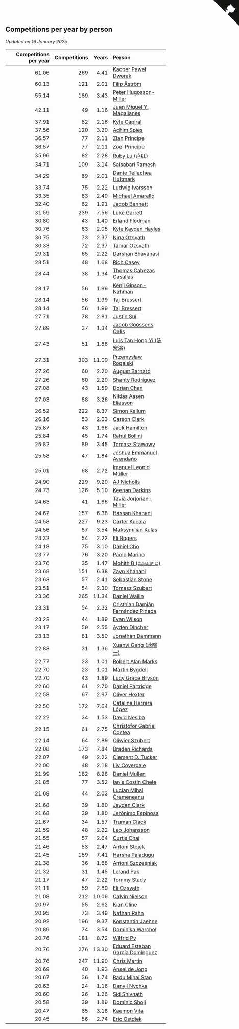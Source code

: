 ## Competitions per year by person

*Updated on 16 January 2025*

| Competitions per year | Competitions | Years | Person |
| ---: | ---: | ---: | :--- |
| 61.06 | 269 | 4.41 | [Kacper Paweł Dworak](https://www.worldcubeassociation.org/persons/2020DWOR01) |
| 60.13 | 121 | 2.01 | [Filip Åström](https://www.worldcubeassociation.org/persons/2023ASTR01) |
| 55.14 | 189 | 3.43 | [Peter Hugosson-Miller](https://www.worldcubeassociation.org/persons/2021HUGO01) |
| 42.11 | 49 | 1.16 | [Juan Miguel Y. Magallanes](https://www.worldcubeassociation.org/persons/2023MAGA09) |
| 37.91 | 82 | 2.16 | [Kyle Capiral](https://www.worldcubeassociation.org/persons/2022CAPI02) |
| 37.56 | 120 | 3.20 | [Achim Spies](https://www.worldcubeassociation.org/persons/2021SPIE01) |
| 36.57 | 77 | 2.11 | [Zian Principe](https://www.worldcubeassociation.org/persons/2022PRIN08) |
| 36.57 | 77 | 2.11 | [Zoei Principe](https://www.worldcubeassociation.org/persons/2022PRIN09) |
| 35.96 | 82 | 2.28 | [Ruby Lu (卢红)](https://www.worldcubeassociation.org/persons/2022LURU01) |
| 34.71 | 109 | 3.14 | [Saisabari Ramesh](https://www.worldcubeassociation.org/persons/2021RAME01) |
| 34.29 | 69 | 2.01 | [Dante Tellechea Hultmark](https://www.worldcubeassociation.org/persons/2023HULT01) |
| 33.74 | 75 | 2.22 | [Ludwig Ivarsson](https://www.worldcubeassociation.org/persons/2022IVAR01) |
| 33.35 | 83 | 2.49 | [Michael Amarello](https://www.worldcubeassociation.org/persons/2022AMAR09) |
| 32.40 | 62 | 1.91 | [Jacob Bennett](https://www.worldcubeassociation.org/persons/2023BENN04) |
| 31.59 | 239 | 7.56 | [Luke Garrett](https://www.worldcubeassociation.org/persons/2017GARR05) |
| 30.80 | 43 | 1.40 | [Erland Flodman](https://www.worldcubeassociation.org/persons/2023FLOD01) |
| 30.76 | 63 | 2.05 | [Kyle Kayden Hayles](https://www.worldcubeassociation.org/persons/2022HAYL02) |
| 30.75 | 73 | 2.37 | [Nina Ozsvath](https://www.worldcubeassociation.org/persons/2022OZSV03) |
| 30.33 | 72 | 2.37 | [Tamar Ozsvath](https://www.worldcubeassociation.org/persons/2022OZSV04) |
| 29.31 | 65 | 2.22 | [Darshan Bhavanasi](https://www.worldcubeassociation.org/persons/2022BHAV01) |
| 28.51 | 48 | 1.68 | [Rich Casey](https://www.worldcubeassociation.org/persons/2023CASE06) |
| 28.44 | 38 | 1.34 | [Thomas Cabezas Casallas](https://www.worldcubeassociation.org/persons/2023CASA08) |
| 28.17 | 56 | 1.99 | [Kenji Gipson-Nahman](https://www.worldcubeassociation.org/persons/2023GIPS01) |
| 28.14 | 56 | 1.99 | [Taj Bressert](https://www.worldcubeassociation.org/persons/2023BRES01) |
| 28.14 | 56 | 1.99 | [Taj Bressert](https://www.worldcubeassociation.org/persons/2023BRES01) |
| 27.71 | 78 | 2.81 | [Justin Sui](https://www.worldcubeassociation.org/persons/2022SUIJ01) |
| 27.69 | 37 | 1.34 | [Jacob Goossens Celis](https://www.worldcubeassociation.org/persons/2023CELI06) |
| 27.43 | 51 | 1.86 | [Luis Tan Hong Yi (陈宏溢)](https://www.worldcubeassociation.org/persons/2023YILU01) |
| 27.31 | 303 | 11.09 | [Przemysław Rogalski](https://www.worldcubeassociation.org/persons/2013ROGA02) |
| 27.26 | 60 | 2.20 | [August Barnard](https://www.worldcubeassociation.org/persons/2022BARN21) |
| 27.26 | 60 | 2.20 | [Shanty Rodríguez](https://www.worldcubeassociation.org/persons/2022CUBI01) |
| 27.08 | 43 | 1.59 | [Dorian Chan](https://www.worldcubeassociation.org/persons/2023DORI01) |
| 27.03 | 88 | 3.26 | [Niklas Aasen Eliasson](https://www.worldcubeassociation.org/persons/2021ELIA01) |
| 26.52 | 222 | 8.37 | [Simon Kellum](https://www.worldcubeassociation.org/persons/2016KELL12) |
| 26.16 | 53 | 2.03 | [Carson Clark](https://www.worldcubeassociation.org/persons/2023CLAR02) |
| 25.87 | 43 | 1.66 | [Jack Hamilton](https://www.worldcubeassociation.org/persons/2023HAMI08) |
| 25.84 | 45 | 1.74 | [Rahul Bollini](https://www.worldcubeassociation.org/persons/2023BOLL01) |
| 25.82 | 89 | 3.45 | [Tomasz Stawowy](https://www.worldcubeassociation.org/persons/2021STAW01) |
| 25.58 | 47 | 1.84 | [Jeshua Emmanuel Avendaño](https://www.worldcubeassociation.org/persons/2023AVEN01) |
| 25.01 | 68 | 2.72 | [Imanuel Leonid Müller](https://www.worldcubeassociation.org/persons/2022MULL02) |
| 24.90 | 229 | 9.20 | [AJ Nicholls](https://www.worldcubeassociation.org/persons/2015NICH04) |
| 24.73 | 126 | 5.10 | [Keenan Darkins](https://www.worldcubeassociation.org/persons/2019DARK02) |
| 24.63 | 41 | 1.66 | [Tavia Jorjorian-Miller](https://www.worldcubeassociation.org/persons/2023JORJ01) |
| 24.62 | 157 | 6.38 | [Hassan Khanani](https://www.worldcubeassociation.org/persons/2018KHAN26) |
| 24.58 | 227 | 9.23 | [Carter Kucala](https://www.worldcubeassociation.org/persons/2015KUCA01) |
| 24.56 | 87 | 3.54 | [Maksymilian Kulas](https://www.worldcubeassociation.org/persons/2021KULA02) |
| 24.32 | 54 | 2.22 | [Eli Rogers](https://www.worldcubeassociation.org/persons/2022ROGE05) |
| 24.18 | 75 | 3.10 | [Daniel Cho](https://www.worldcubeassociation.org/persons/2021CHOD01) |
| 23.77 | 76 | 3.20 | [Paolo Marino](https://www.worldcubeassociation.org/persons/2021MARI04) |
| 23.76 | 35 | 1.47 | [Mohith B (ಮೋಹಿತ್ ಬಿ)](https://www.worldcubeassociation.org/persons/2023BMOH01) |
| 23.68 | 151 | 6.38 | [Zayn Khanani](https://www.worldcubeassociation.org/persons/2018KHAN28) |
| 23.63 | 57 | 2.41 | [Sebastian Stone](https://www.worldcubeassociation.org/persons/2022STON09) |
| 23.51 | 54 | 2.30 | [Tomasz Szubert](https://www.worldcubeassociation.org/persons/2022SZUB02) |
| 23.36 | 265 | 11.34 | [Daniel Wallin](https://www.worldcubeassociation.org/persons/2013WALL03) |
| 23.31 | 54 | 2.32 | [Cristhian Damián Fernández Pineda](https://www.worldcubeassociation.org/persons/2022PINE05) |
| 23.22 | 44 | 1.89 | [Evan Wilson](https://www.worldcubeassociation.org/persons/2023WILS11) |
| 23.17 | 59 | 2.55 | [Ayden Dincher](https://www.worldcubeassociation.org/persons/2022DINC01) |
| 23.13 | 81 | 3.50 | [Jonathan Dammann](https://www.worldcubeassociation.org/persons/2021DAMM01) |
| 22.83 | 31 | 1.36 | [Xuanyi Geng (耿暄一)](https://www.worldcubeassociation.org/persons/2023GENG02) |
| 22.77 | 23 | 1.01 | [Robert Alan Marks](https://www.worldcubeassociation.org/persons/2024MARK03) |
| 22.70 | 23 | 1.01 | [Martin Bygdell](https://www.worldcubeassociation.org/persons/2024BYGD01) |
| 22.70 | 43 | 1.89 | [Lucy Grace Bryson](https://www.worldcubeassociation.org/persons/2023BRYS01) |
| 22.60 | 61 | 2.70 | [Daniel Partridge](https://www.worldcubeassociation.org/persons/2022PART02) |
| 22.58 | 67 | 2.97 | [Oliver Hexter](https://www.worldcubeassociation.org/persons/2022HEXT01) |
| 22.50 | 172 | 7.64 | [Catalina Herrera López](https://www.worldcubeassociation.org/persons/2017LOPE31) |
| 22.22 | 34 | 1.53 | [David Nesiba](https://www.worldcubeassociation.org/persons/2023NESI01) |
| 22.15 | 61 | 2.75 | [Christofor Gabriel Costea](https://www.worldcubeassociation.org/persons/2022COST03) |
| 22.14 | 64 | 2.89 | [Oliwier Szubert](https://www.worldcubeassociation.org/persons/2022SZUB01) |
| 22.08 | 173 | 7.84 | [Braden Richards](https://www.worldcubeassociation.org/persons/2017RICH02) |
| 22.07 | 49 | 2.22 | [Clement D. Tucker](https://www.worldcubeassociation.org/persons/2022TUCK09) |
| 22.00 | 48 | 2.18 | [Liv Coverdale](https://www.worldcubeassociation.org/persons/2022COVE02) |
| 21.99 | 182 | 8.28 | [Daniel Mullen](https://www.worldcubeassociation.org/persons/2016MULL04) |
| 21.85 | 77 | 3.52 | [Ianis Costin Chele](https://www.worldcubeassociation.org/persons/2021CHEL01) |
| 21.69 | 44 | 2.03 | [Lucian Mihai Cremeneanu](https://www.worldcubeassociation.org/persons/2023CREM01) |
| 21.68 | 39 | 1.80 | [Jayden Clark](https://www.worldcubeassociation.org/persons/2023CLAR13) |
| 21.68 | 39 | 1.80 | [Jerónimo Espinosa](https://www.worldcubeassociation.org/persons/2023ESPI07) |
| 21.67 | 34 | 1.57 | [Truman Clack](https://www.worldcubeassociation.org/persons/2023CLAC02) |
| 21.59 | 48 | 2.22 | [Leo Johansson](https://www.worldcubeassociation.org/persons/2022JOHA08) |
| 21.55 | 57 | 2.64 | [Curtis Chai](https://www.worldcubeassociation.org/persons/2022CHAI02) |
| 21.46 | 53 | 2.47 | [Antoni Stojek](https://www.worldcubeassociation.org/persons/2022STOJ03) |
| 21.45 | 159 | 7.41 | [Harsha Paladugu](https://www.worldcubeassociation.org/persons/2017PALA08) |
| 21.38 | 36 | 1.68 | [Antoni Szcześniak](https://www.worldcubeassociation.org/persons/2023SZCZ04) |
| 21.32 | 31 | 1.45 | [Leland Pak](https://www.worldcubeassociation.org/persons/2023PAKL02) |
| 21.17 | 47 | 2.22 | [Tommy Stady](https://www.worldcubeassociation.org/persons/2022STAD01) |
| 21.11 | 59 | 2.80 | [Eli Ozsvath](https://www.worldcubeassociation.org/persons/2022OZSV01) |
| 21.08 | 212 | 10.06 | [Calvin Nielson](https://www.worldcubeassociation.org/persons/2014NIEL03) |
| 20.97 | 55 | 2.62 | [Kian Cline](https://www.worldcubeassociation.org/persons/2022CLIN01) |
| 20.95 | 73 | 3.49 | [Nathan Rahn](https://www.worldcubeassociation.org/persons/2021RAHN01) |
| 20.92 | 196 | 9.37 | [Konstantin Jaehne](https://www.worldcubeassociation.org/persons/2015JAEH01) |
| 20.89 | 74 | 3.54 | [Dominika Warchoł](https://www.worldcubeassociation.org/persons/2021WARC01) |
| 20.76 | 181 | 8.72 | [Wilfrid Py](https://www.worldcubeassociation.org/persons/2016PYWI01) |
| 20.76 | 276 | 13.30 | [Eduard Esteban García Domínguez](https://www.worldcubeassociation.org/persons/2011EDUA01) |
| 20.76 | 247 | 11.90 | [Chris Martin](https://www.worldcubeassociation.org/persons/2013MART03) |
| 20.69 | 40 | 1.93 | [Ansel de Jong](https://www.worldcubeassociation.org/persons/2023JONG01) |
| 20.67 | 36 | 1.74 | [Radu Mihai Stan](https://www.worldcubeassociation.org/persons/2023STAN09) |
| 20.63 | 24 | 1.16 | [Danyil Nychka](https://www.worldcubeassociation.org/persons/2023NYCH01) |
| 20.60 | 26 | 1.26 | [Sid Shivnath](https://www.worldcubeassociation.org/persons/2023SHIV05) |
| 20.58 | 39 | 1.89 | [Dominic Shoji](https://www.worldcubeassociation.org/persons/2023SHOJ01) |
| 20.47 | 65 | 3.18 | [Kaemon Vita](https://www.worldcubeassociation.org/persons/2021VITA01) |
| 20.45 | 56 | 2.74 | [Eric Ostdiek](https://www.worldcubeassociation.org/persons/2022OSTD01) |


<a href="https://github.com/jonatanklosko/wca_statistics" class="github-corner" aria-label="View source on Github"><svg width="80" height="80" viewBox="0 0 250 250" style="fill:#151513; color:#fff; position: absolute; top: 0; border: 0; right: 0;" aria-hidden="true"><path d="M0,0 L115,115 L130,115 L142,142 L250,250 L250,0 Z"></path><path d="M128.3,109.0 C113.8,99.7 119.0,89.6 119.0,89.6 C122.0,82.7 120.5,78.6 120.5,78.6 C119.2,72.0 123.4,76.3 123.4,76.3 C127.3,80.9 125.5,87.3 125.5,87.3 C122.9,97.6 130.6,101.9 134.4,103.2" fill="currentColor" style="transform-origin: 130px 106px;" class="octo-arm"></path><path d="M115.0,115.0 C114.9,115.1 118.7,116.5 119.8,115.4 L133.7,101.6 C136.9,99.2 139.9,98.4 142.2,98.6 C133.8,88.0 127.5,74.4 143.8,58.0 C148.5,53.4 154.0,51.2 159.7,51.0 C160.3,49.4 163.2,43.6 171.4,40.1 C171.4,40.1 176.1,42.5 178.8,56.2 C183.1,58.6 187.2,61.8 190.9,65.4 C194.5,69.0 197.7,73.2 200.1,77.6 C213.8,80.2 216.3,84.9 216.3,84.9 C212.7,93.1 206.9,96.0 205.4,96.6 C205.1,102.4 203.0,107.8 198.3,112.5 C181.9,128.9 168.3,122.5 157.7,114.1 C157.9,116.9 156.7,120.9 152.7,124.9 L141.0,136.5 C139.8,137.7 141.6,141.9 141.8,141.8 Z" fill="currentColor" class="octo-body"></path></svg></a><style>.github-corner:hover .octo-arm{animation:octocat-wave 560ms ease-in-out}@keyframes octocat-wave{0%,100%{transform:rotate(0)}20%,60%{transform:rotate(-25deg)}40%,80%{transform:rotate(10deg)}}@media (max-width:500px){.github-corner:hover .octo-arm{animation:none}.github-corner .octo-arm{animation:octocat-wave 560ms ease-in-out}}</style>
